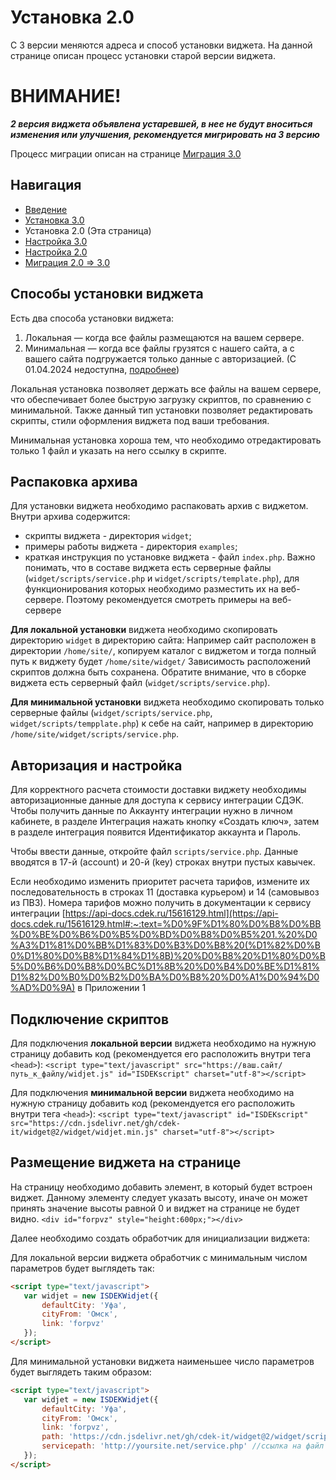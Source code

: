 # Установка 2.0
С 3 версии меняются адреса и способ установки виджета. На данной странице описан процесс установки старой версии виджета.

# ВНИМАНИЕ!
***2 версия виджета объявлена устаревшей, в нее не будут вноситься изменения или улучшения, рекомендуется мигрировать на 3 версию***

Процесс миграции описан на странице [Миграция 3.0](MIGRATION_2_3.md)

## Навигация
- [Введение](INTRO.md)
- [Установка 3.0](INSTALL_3.md)
- Установка 2.0 (Эта страница)
- [Настройка 3.0](SETUP_3.md)
- [Настройка 2.0](SETUP_2.md)
- [Миграция 2.0 => 3.0](MIGRATION_2_3.md)

## Способы установки виджета
Есть два способа установки виджета:
1. Локальная — когда все файлы размещаются на вашем сервере.
2. Минимальная — когда все файлы грузятся с нашего сайта, а с вашего сайта подгружается только данные с авторизацией. (С
   01.04.2024 недоступна, [подробнее](https://github.com/cdek-it/widget/discussions/43))

Локальная установка позволяет держать все файлы на вашем сервере, что обеспечивает более быструю загрузку скриптов, по сравнению с минимальной. Также данный тип установки позволяет редактировать скрипты, стили оформления виджета под ваши требования.

Минимальная установка хороша тем, что необходимо отредактировать только 1 файл и указать на него ссылку в скрипте.

## Распаковка архива
Для установки виджета необходимо распаковать архив с виджетом. Внутри архива содержится:
- скрипты виджета - директория `widget`;
- примеры работы виджета - директория `examples`;
- краткая инструкция по установке виджета - файл `index.php`.
Важно понимать, что в составе виджета есть серверные файлы (`widget/scripts/service.php` и `widget/scripts/template.php`), для функционирования которых необходимо разместить их на веб-сервере. Поэтому рекомендуется смотреть примеры на веб-сервере

**Для локальной установки** виджета необходимо скопировать директорию `widget` в директорию сайта:
Например сайт расположен в директории `/home/site/`, копируем каталог с виджетом и тогда полный путь к виджету будет `/home/site/widget/`
Зависимость расположений скриптов должна быть сохранена. Обратите внимание, что в сборке виджета есть серверный файл (`widget/scripts/service.php`).

**Для минимальной установки** виджета необходимо скопировать только серверные файлы (`widget/scripts/service.php`, `widget/scripts/tempplate.php`) к себе на сайт, например в директорию `/home/site/widget/scripts/service.php`.

## Авторизация и настройка
Для корректного расчета стоимости доставки виджету необходимы авторизационные данные для доступа к сервису интеграции СДЭК. Чтобы получить данные по Аккаунту интеграции нужно в личном кабинете, в разделе Интеграция нажать кнопку «Создать ключ», затем в разделе интеграция появится Идентификатор аккаунта и Пароль.

Чтобы ввести данные, откройте файл `scripts/service.php`. Данные вводятся в 17-й (account) и 20-й (key) строках внутри пустых кавычек.

Если необходимо изменить приоритет расчета тарифов, измените их последовательность в строках 11 (доставка курьером) и 14 (самовывоз из ПВЗ). Номера тарифов можно получить в документации к сервису интеграции [https://api-docs.cdek.ru/15616129.html](https://api-docs.cdek.ru/15616129.html#:~:text=%D0%9F%D1%80%D0%B8%D0%BB%D0%BE%D0%B6%D0%B5%D0%BD%D0%B8%D0%B5%201.%20%D0%A3%D1%81%D0%BB%D1%83%D0%B3%D0%B8%20(%D1%82%D0%B0%D1%80%D0%B8%D1%84%D1%8B)%20%D0%B8%20%D1%80%D0%B5%D0%B6%D0%B8%D0%BC%D1%8B%20%D0%B4%D0%BE%D1%81%D1%82%D0%B0%D0%B2%D0%BA%D0%B8%20%D0%A1%D0%94%D0%AD%D0%9A) в Приложении 1

## Подключение скриптов
Для подключения **локальной версии** виджета необходимо на нужную страницу добавить код (рекомендуется его расположить внутри тега `<head>`):
`<script type="text/javascript" src="https://ваш.сайт/путь_к_файлу/widjet.js" id="ISDEKscript" charset="utf-8"></script>`

Для подключения **минимальной версии** виджета необходимо на нужную страницу добавить код (рекомендуется его расположить внутри тега `<head>`):
`<script type="text/javascript" id="ISDEKscript" src="https://cdn.jsdelivr.net/gh/cdek-it/widget@2/widget/widjet.min.js" charset="utf-8"></script>`

## Размещение виджета на странице
На страницу необходимо добавить элемент, в который будет встроен виджет. Данному элементу следует указать высоту, иначе он может принять значение высоты равной 0 и виджет на странице не будет видно.
`<div id="forpvz" style="height:600px;"></div>`

Далее необходимо создать обработчик для инициализации виджета:

Для локальной версии виджета обработчик с минимальным числом параметров будет выглядеть так:
```html
<script type="text/javascript">
   var widjet = new ISDEKWidjet({
       defaultCity: 'Уфа',
       cityFrom: 'Омск',
       link: 'forpvz'
   });
</script>
```

Для минимальной установки виджета наименьшее число параметров будет выглядеть таким образом:
```html
<script type="text/javascript">
   var widjet = new ISDEKWidjet({
       defaultCity: 'Уфа',
       cityFrom: 'Омск',
       link: 'forpvz',
       path: 'https://cdn.jsdelivr.net/gh/cdek-it/widget@2/widget/scripts/',
       servicepath: 'http://yoursite.net/service.php' //ссылка на файл service.php на вашем сайте
   });
</script>
```
